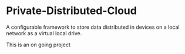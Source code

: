 # Private-Distributed-Cloud
A configurable framework to store data distributed in devices on a local network as a virtual local drive. 


This is an on going project
